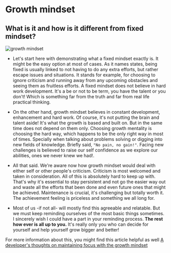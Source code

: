 # Growth mindset
## What is it and how is it different from fixed mindset?

![growth mindset](https://nextbigwhat.com/wp-content/uploads/2019/03/growth-mindset-min.gif)

* Let's start here with demonstrating what a fixed mindset exactly is. It might be the easy option at most of cases. As it names states, being fixed is usually linked to not having to do any extra efforts, but rather escape issues and situations. It stands for example, for choosing to ignore criticism and running away from any upcoming obstacles and seeing them as fruitless efforts. A fixed mindset does not believe in hard work development. It's a be or not to be term, you have the talent or you don't! Which is something far from the truth and far from real life practical thinking.

* On the other hand, growth mindset believes in constant development, enhancement and hard work. Of course, it's not putting the brain and talent aside! It's what the growth is based and built on. But in the same time does not depend on them only. Choosing growth mentality is choosing the hard way, which happens to be the only right way in most of times. Specially when talking about problems solving or digging into new fields of knowledge. Briefly said, `"No pain, no gain!"`. Facing new challenges is believed to raise our self confidence as we explore our abilities, ones we never knew we had!.

* All that said. We're aware now how growth mindset would deal with either self or other people's criticism. Criticism is most welcomed and taken in consideration. All of this is absolutely hard to keep up with. That's why it's essential to stay persistent and not go the easier way out and waste all the efforts that been done and even future ones that might be achieved. Maintenance is crucial, it's challenging but totally worth it. The achievement feeling is priceless and something we all long for.

* Most of us -if not all- will mostly find this agreeable and relatable. But we must keep reminding ourselves of the most basic things sometimes. I sincerely wish I could have a part in your reminding process. **The rest how ever is all up to you.** It's really only you who can decide for yourself and help yourself grow bigger and better!

For more information about this, you might find this article helpful as well [A developer's thoughts on maintaining focus with the growth mindset](https://www.atlassian.com/blog/inside-atlassian/growth-mindset)
